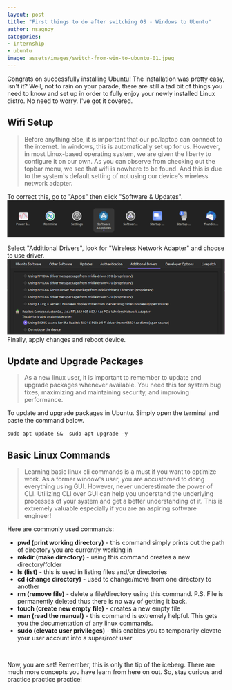 ```yaml
---
layout: post
title: "First things to do after switching OS - Windows to Ubuntu"
author: nsagnoy
categories: 
- internship
- ubuntu
image: assets/images/switch-from-win-to-ubuntu-01.jpeg
---
```


Congrats on successfully installing Ubuntu! The installation was pretty easy, isn't it? Well, not to rain on your parade, there are still a tad bit of things you need to know and set up in order to fully enjoy your newly installed Linux distro. No need to worry. I've got it covered.


## Wifi Setup

> Before anything else, it is important that our pc/laptop can connect to the internet. In windows, this is automatically set up for us. However, in most Linux-based operating system, we are given the liberty to configure it on our own. As you can observe from checking out the topbar menu, we see that wifi is nowhere to be found. And this is due to the system's default setting of not using our device's wireless network adapter. 


To correct this, go to "Apps" then click "Software & Updates".
![alt](../assets/images/1.png)


Select "Additional Drivers", look for "Wireless Network Adapter" and choose to use driver.
![alt](../assets/images/2.png) <br />
Finally, apply changes and reboot device.


## Update and Upgrade Packages

> As a new linux user, it is important to remember to update and upgrade packages whenever available. You need this for system bug fixes, maximizing and maintaining security, and improving performance.

To update and upgrade packages in Ubuntu. Simply open the terminal and paste the command below. <br />

    sudo apt update &&  sudo apt upgrade -y
     

## Basic Linux Commands

> Learning basic linux cli commands is a must if you want to optimize work. As a former window's user, you are accustomed to doing everything using GUI. However, never underestimate the power of CLI. Utilizing CLI over GUI can help you understand the underlying processes of your system and get a better understanding of it. This is extremely valuable especially if you are an aspiring software engineer!

Here are commonly used commands:

- **pwd (print working directory)** - this command simply prints out the path of directory you are currently working in
- **mkdir (make directory)** - using this command creates a new directory/folder
- **ls (list)** - this is used in listing files and/or directories 
- **cd (change directory)** - used to change/move from one directory to another
- **rm (remove file)** - delete a file/directory using this command. P.S. File is permanently deleted thus there is no way of getting it back.
- **touch (create new empty file)** - creates a new empty file
- **man (read the manual)** - this command is extremely helpful. This gets you the documentation of any linux commands.
- **sudo (elevate user privileges)** - this enables you to temporarily elevate your user account into a super/root user

<br />


Now, you are set! Remember, this is only the tip of the iceberg. There are much more concepts you have learn from here on out. So, stay curious and practice practice practice! 

